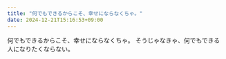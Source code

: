 ```yaml
---
title: "何でもできるからこそ、幸せにならなくちゃ。"
date: 2024-12-21T15:16:53+09:00
---
```

何でもできるからこそ、幸せにならなくちゃ。
そうじゃなきゃ、何でもできる人になりたくならない。
